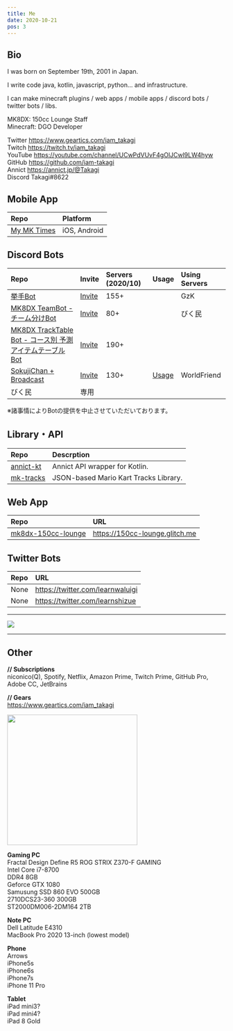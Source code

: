 ```yaml
---
title: Me
date: 2020-10-21
pos: 3
---
```


## Bio 
I was born on September 19th, 2001 in Japan.

I write code java, kotlin, javascript, python... and infrastructure.<br/>

I can make minecraft plugins / web apps / mobile apps / discord bots / twitter bots / libs.

MK8DX: 150cc Lounge Staff<br/>
Minecraft: DGO Developer

Twitter  https://www.geartics.com/iam_takagi<br/>
Twitch   https://twitch.tv/iam_takagi<br/>
YouTube  https://youtube.com/channel/UCwPdVUvF4gOlJCwl9LW4hyw<br/>
GitHub   https://github.com/iam-takagi<br/>
Annict   https://annict.jp/@Takagi<br/>
Discord Takagi#8622

## Mobile App
Repo | Platform
:--- |:---
[My MK Times](https://github.com/iam-takagi/my-mk-times/) | iOS, Android

## Discord Bots
Repo | Invite | Servers (2020/10) | Usage | Using Servers
:--- |:--- |:--- |:--- |:--
[挙手Bot](https://github.com/iam-takagi/KyoshuBot) | [Invite](https://discord.com/api/oauth2/authorize?client_id=705559539872694272&permissions=76800&scope=bot) | 155+ | | GzK
[MK8DX TeamBot - チーム分けBot](https://github.com/iam-takagi/mk8dx-teambot) | [Invite](https://discord.com/api/oauth2/authorize?client_id=711910347711316039&permissions=3072&scope=bot) | 80+ | | びく民
[MK8DX TrackTable Bot - コース別 予測アイテムテーブルBot](https://github.com/iam-takagi/mk8dx-tracktablebot) | [Invite](https://discord.com/api/oauth2/authorize?client_id=714641356600901736&permissions=35840&scope=bot) | 190+ |
[SokujiChan + Broadcast](https://github.com/iam_takagi/sokujichan) | [Invite](https://discord.com/api/oauth2/authorize?client_id=716931790865956904&permissions=3136&scope=bot) | 130+ | [Usage](https://takagi.netlify.app/sokujichan) | WorldFriend
びく民 | 専用 | | | |

※諸事情によりBotの提供を中止させていただいております。

## Library・API
Repo | Descrption
:--- | :---
[annict-kt](https://github.com/iam-takagi/annict-kt) | Annict API wrapper for Kotlin.
[mk-tracks](https://github.com/iam-takagi/mk-tracks) | JSON-based Mario Kart Tracks Library.

## Web App
Repo | URL
:--- | :--- 
[mk8dx-150cc-lounge](https://github.com/iam-takagi/mk8dx-150cc-lounge) | https://150cc-lounge.glitch.me
 
 
## Twitter Bots
Repo | URL
:--- | :--- 
None | https://twitter.com/learnwaluigi
None | https://twitter.com/learnshizue

 * * *

<img src="https://grass-graph.moshimo.works/images/iam-takagi.png">

 * * *

 ## Other
 
 **// Subscriptions<br/>**
niconico(Q), Spotify, Netflix, Amazon Prime, Twitch Prime, GitHub Pro, Adobe CC, JetBrains

**// Gears<br/>**
https://www.geartics.com/iam_takagi

<img src="https://i.imgur.com/wV665pE.jpg" width="300"><br/>

**Gaming PC**<br/>
Fractal Design Define R5
ROG STRIX Z370-F GAMING<br/>
Intel Core i7-8700<br/>
DDR4 8GB<br/>
Geforce GTX 1080<br/>
Samusung SSD 860 EVO 500GB<br/>
2710DCS23-360 300GB<br/>
ST2000DM006-2DM164 2TB<br/>

**Note PC**<br/>
Dell Latitude E4310<br/>
MacBook Pro 2020 13-inch (lowest model)<br/>

**Phone**<br/>
Arrows<br/>
iPhone5s<br/>
iPhone6s<br/>
iPhone7s<br/>
iPhone 11 Pro<br/>

**Tablet**<br/>
iPad mini3?<br/>
iPad mini4?<br/>
iPad 8 Gold<br/>
